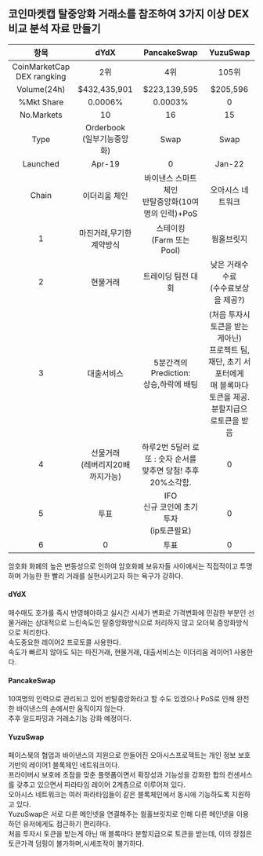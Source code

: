 ## 코인마켓캡 탈중앙화 거래소를 참조하여 3가지 이상 DEX 비교 분석 자료 만들기

|항목|dYdX|PancakeSwap|YuzuSwap|
|:--:|:--:|:--:|:--:|
|CoinMarketCap<br>DEX rangking|2위|4위|105위|
|Volume(24h)|$432,435,901|$223,139,595|$205,596|
|%Mkt Share|0.0006%|0.0003%|0|
|No.Markets|10|16|15|
|Type|Orderbook<br>(일부기능중앙화)|Swap|Swap|
|Launched|Apr-19|0|Jan-22|
|Chain|이더리움 체인|바이낸스 스마트 체인<br>반탈중앙화(10여명의 인력)+PoS|오아시스 네트워크|
|1|마진거래,무기한계약방식|스테이킹<br>(Farm 또는 Pool)|웜홀브릿지|
|2|현물거래|트레이딩 팀전 대회|낮은 거래수수료<br>(수수료보상을 제공?)|
|3|대출서비스|5분간격의 Prediction:<br>상승,하락에 배팅|(처음 투자시 토큰을 받는게아닌)<br>프로젝트 팀, 재단, 초기 서포터에게<br>매 블록마다 토큰을 제공.<br>분할지급으로토큰을 받음|
|4|선물거래<br>(레버리지20배까지가능)|하루2번 5달러 로또 : 숫자 순서를 맞추면 당첨! 추후 20%소각함.|0|
|5|투표|IFO <br>신규 코인에 초기 투자<br>(ip토큰필요)|0|
|6|0|투표|0|

암호화 화폐의 높은 변동성으로 인하여 암호화폐 보유자들 사이에서는 
직접적이고 투명하며 가능한 한 빨리 거래를 실현시키고자 하는 욕구가 강하다.

#### dYdX
매수매도 호가를 즉시 반영해야하고 실시간 시세가 변화로 가격변화에 민감한 부분인 선물거래는 상대적으로 느린속도인 탈중앙화방식으로 처리하지 않고 오더북 중앙화방식으로 처리한다.<br>
속도중요한 레이어2 프로토콜 사용한다.<br>
속도가 빠르지 않아도 되는 마진거래, 현물거래, 대출서비스는 이더리움 레이어1 사용한다.

#### PancakeSwap
10여명의 인력으로 관리되고 있어 반탈중앙화라고 할 수도 있겠으나 PoS로 인해 완전한 바이낸스의 손에서만 움직이지 않는다.<br>
추후 일드파밍과 거래소기능 강화 예정이다.

#### YuzuSwap
페이스북의 협업과 바이낸스의 지원으로 만들어진 오아시스프로젝트는 개인 정보 보호 기반의 레이어1 블록체인 네트워크이다.<br>
프라이버시 보호에 초점을 맞춘 플랫폼이면서 확장성과 기능성을 강화한 합의 컨센서스를 갖추고 있으면서 파라타임 레이어 2계층으로 이루어져 있다.<br>
오아시스 네트워크는 여러 파라타임들이 같은 블록체인에서 동시에 기능하도록 지원하고 있다.<br>
YuzuSwap은 서로 다른 메인넷을 연결해주는 웜홀브릿지로 인해 다른 메인넷을 이용하던 유저에게도 접근하기 편리하다.<br>
처음 투자시 토큰을 받는게 아닌 매 블록마다 분할지급으로 토큰을 받는데, 이의 장점은 토큰가격 덤핑이 불가하며,시세조작이 불가하다.<br>

